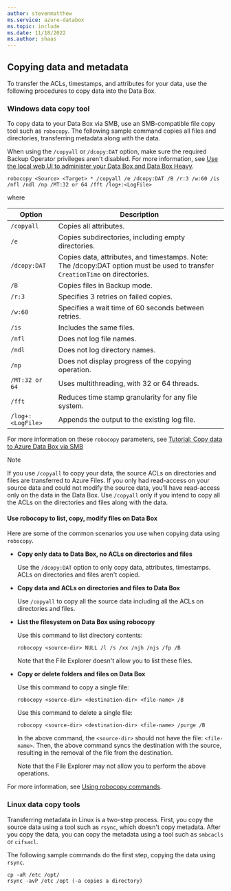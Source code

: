 ```yaml
---
author: stevenmatthew
ms.service: azure-databox
ms.topic: include
ms.date: 11/18/2022
ms.author: shaas
---
```


## Copying data and metadata

To transfer the ACLs, timestamps, and attributes for your data, use the following procedures to copy data into the Data Box.

### Windows data copy tool

To copy data to your Data Box via SMB, use an SMB-compatible file copy tool such as `robocopy`. The following sample command copies all files and directories, transferring metadata along with the data.

When using the `/copyall` or `/dcopy:DAT` option, make sure the required Backup Operator privileges aren't disabled. For more information, see [Use the local web UI to administer your Data Box and Data Box Heavy](../articles/databox/data-box-local-web-ui-admin.md).

```console
robocopy <Source> <Target> * /copyall /e /dcopy:DAT /B /r:3 /w:60 /is /nfl /ndl /np /MT:32 or 64 /fft /log+:<LogFile>
```

where

|Option |Description |
|------------------- | ----- |
|`/copyall` |Copies all attributes.|
|`/e`      |Copies subdirectories, including empty directories.         |
|`/dcopy:DAT`  |Copies data, attributes, and timestamps. Note: The /dcopy:DAT option must be used to transfer `CreationTime` on directories. |
|`/B`      |Copies files in Backup mode. |
|`/r:3`    |Specifies 3 retries on failed copies.         |
|`/w:60`   |Specifies a wait time of 60 seconds between retries.         |
|`/is`     |Includes the same files.         |
|`/nfl`    |Does not log file names.         |
|`/ndl`    |Does not log directory names.        |
|`/np`     |Does not display progress of the copying operation.         |
|`/MT:32 or 64`  |Uses multithreading, with 32 or 64 threads.           |
|`/fft`    |Reduces time stamp granularity for any file system.        |
|`/log+:<LogFile>`  |Appends the output to the existing log file.|

For more information on these `robocopy` parameters, see [Tutorial: Copy data to Azure Data Box via SMB](../articles/databox/data-box-deploy-copy-data.md)

> [!NOTE]
> If you use `/copyall` to copy your data, the source ACLs on directories and files are transferred to Azure Files. If you only had read-access on your source data and could not modify the source data, you'll have read-access only on the data in the Data Box. Use `/copyall` only if you intend to copy all the ACLs on the directories and files along with the data.

#### Use robocopy to list, copy, modify files on Data Box

Here are some of the common scenarios you use when copying data using `robocopy`.

- **Copy only data to Data Box, no ACLs on directories and files**

    Use the `/dcopy:DAT` option to only copy data, attributes, timestamps. ACLs on directories and files aren't copied.

- **Copy data and ACLs on directories and files to Data Box**

    Use `/copyall` to copy all the source data including all the ACLs on directories and files.

- **List the filesystem on Data Box using robocopy**

    Use this command to list directory contents:

    `robocopy <source-dir> NULL /l /s /xx /njh /njs /fp /B`

    Note that the File Explorer doesn't allow you to list these files.
    
- **Copy or delete folders and files on Data Box**

    Use this command to copy a single file:

    `robocopy <source-dir> <destination-dir> <file-name> /B`

    Use this command to delete a single file:

    `robocopy <source-dir> <destination-dir> <file-name> /purge /B`

    In the above command, the `<source-dir>` should not have the file: `<file-name>`. Then, the above command syncs the destination with the source, resulting in the removal of the file from the destination.

    Note that the File Explorer may not allow you to perform the above operations.

For more information, see [Using robocopy commands](/windows-server/administration/windows-commands/robocopy).

### Linux data copy tools

Transferring metadata in Linux is a two-step process. First, you copy the source data using a tool such as `rsync`, which doesn't copy metadata. After you copy the data, you can copy the metadata using a tool such as `smbcacls` or `cifsacl`.

The following sample commands do the first step, copying the data using `rsync`. 

```console
cp -aR /etc /opt/ 
rsync -avP /etc /opt (-a copies a directory)
```
